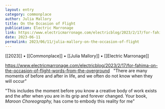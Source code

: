 ```yaml
---
layout: entry
category: commonplace
author: Julia Mallory
title: On the Occasion of Flight
publication: Electric Marronage
link: https://www.electricmarronage.com/electricblog/2023/2/17/for-fahima-on-the-occasion-of-flight-words-from-the-overground
date: 2023-06-11
permalink: 2023/06/11/julia-mallory-on-the-occasion-of-flight
---
```


[[2023]] • [[Commonplace]] • [[Julia Mallory]] • [[Electric Marronage]]

https://www.electricmarronage.com/electricblog/2023/2/17/for-fahima-on-the-occasion-of-flight-words-from-the-overground
 
"There are many moments of before and after in life, and we often do not know when they will occur"

"This includes the moment before you know a creative body of work exists and the after when you are in its grip and forever changed. Your book, *Maroon Choreography,* has come to embody this reality for me"
